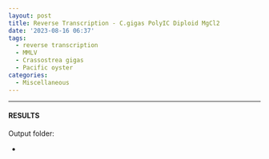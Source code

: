 ```yaml
---
layout: post
title: Reverse Transcription - C.gigas PolyIC Diploid MgCl2
date: '2023-08-16 06:37'
tags: 
  - reverse transcription
  - MMLV
  - Crassostrea gigas
  - Pacific oyster
categories: 
  - Miscellaneous
---
```




---

#### RESULTS

Output folder:

- []()

